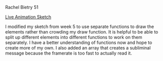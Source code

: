 Rachel Bietry 51

[Live Animation Sketch](https://rbietry.github.io/120-work/hw-10/)

I modified my sketch from week 5 to use separate functions to draw the elements rather than crowding my draw function. It is helpful to be able to split up different elements into different functions to work on them separately. I have a better understanding of functions now and hope to create more of my own. I also added an array that creates a subliminal message because the framerate is too fast to actually read it.
